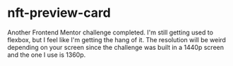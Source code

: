 # nft-preview-card

Another Frontend Mentor challenge completed. I'm still getting used to flexbox, but I feel like I'm getting the hang of it.
The resolution will be weird depending on your screen since the challenge was built in a 1440p screen and the one I use is 1360p.
